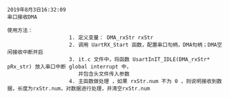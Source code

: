 ﻿	2019年8月3日16:32:09
	串口接收DMA
	
	使用方法：
						1. 定义变量： DMA_rxStr rxStr 
						2. 调用 UartRX_Start 函数，配置串口句柄，DMA句柄；DMA空闲接收中断开启
						3. it.c 文件中，将函数 UsartInIT_IDLE(DMA_rxStr* pRx_str) 放入串口中断 global interrupt 中，
						   并包含头文件传入参数
						4. 主函数做处理 ，如果 rxStr.num 不为 0 ，则说明接收到数据，长度为rxStr.num，对数据进行处理，并清空rxStr.num
